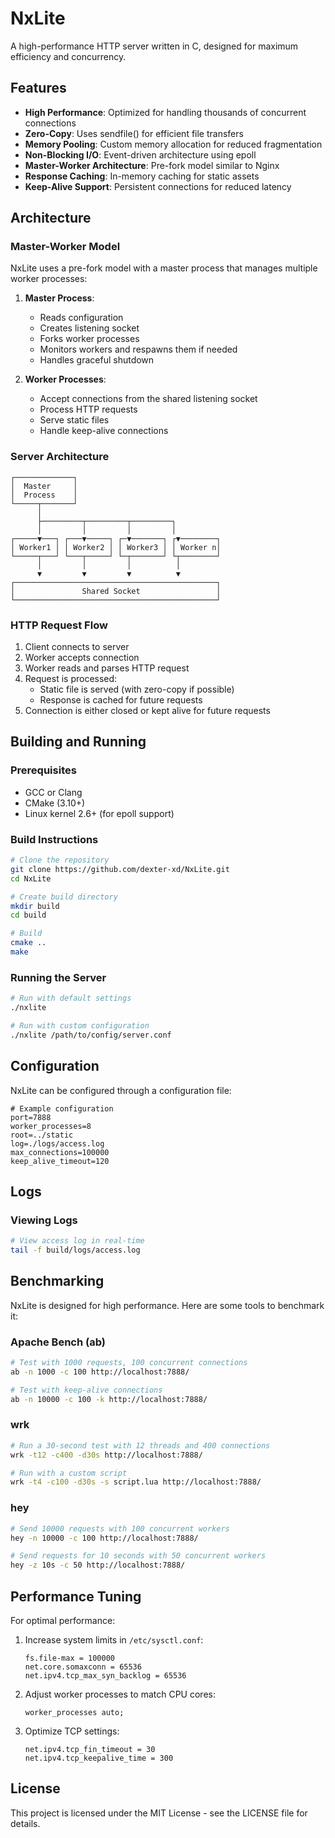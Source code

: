 # NxLite

A high-performance HTTP server written in C, designed for maximum efficiency and concurrency.

## Features

- **High Performance**: Optimized for handling thousands of concurrent connections
- **Zero-Copy**: Uses sendfile() for efficient file transfers
- **Memory Pooling**: Custom memory allocation for reduced fragmentation
- **Non-Blocking I/O**: Event-driven architecture using epoll
- **Master-Worker Architecture**: Pre-fork model similar to Nginx
- **Response Caching**: In-memory caching for static assets
- **Keep-Alive Support**: Persistent connections for reduced latency

## Architecture

### Master-Worker Model

NxLite uses a pre-fork model with a master process that manages multiple worker processes:

1. **Master Process**: 
   - Reads configuration
   - Creates listening socket
   - Forks worker processes
   - Monitors workers and respawns them if needed
   - Handles graceful shutdown

2. **Worker Processes**:
   - Accept connections from the shared listening socket
   - Process HTTP requests
   - Serve static files
   - Handle keep-alive connections

### Server Architecture

```
┌─────────────┐
│  Master     │
│  Process    │
└─────┬───────┘
      │
      ├─────────┬─────────┬─────────┐
      │         │         │         │
┌─────▼───┐ ┌───▼─────┐ ┌─▼───────┐ ┌▼────────┐
│ Worker1 │ │ Worker2 │ │ Worker3 │ │ Worker n│
└─────┬───┘ └───┬─────┘ └─┬───────┘ └┬────────┘
      │         │         │          │
      ▼         ▼         ▼          ▼
┌─────────────────────────────────────────────┐
│               Shared Socket                 │
└─────────────────────────────────────────────┘
```

### HTTP Request Flow

1. Client connects to server
2. Worker accepts connection
3. Worker reads and parses HTTP request
4. Request is processed:
   - Static file is served (with zero-copy if possible)
   - Response is cached for future requests
5. Connection is either closed or kept alive for future requests

## Building and Running

### Prerequisites

- GCC or Clang
- CMake (3.10+)
- Linux kernel 2.6+ (for epoll support)

### Build Instructions

```bash
# Clone the repository
git clone https://github.com/dexter-xd/NxLite.git
cd NxLite

# Create build directory
mkdir build
cd build

# Build
cmake ..
make
```

### Running the Server

```bash
# Run with default settings
./nxlite

# Run with custom configuration
./nxlite /path/to/config/server.conf
```

## Configuration

NxLite can be configured through a configuration file:

```
# Example configuration
port=7888
worker_processes=8
root=../static
log=./logs/access.log
max_connections=100000
keep_alive_timeout=120 
```

## Logs

### Viewing Logs

```bash
# View access log in real-time
tail -f build/logs/access.log 
```

## Benchmarking

NxLite is designed for high performance. Here are some tools to benchmark it:

### Apache Bench (ab)

```bash
# Test with 1000 requests, 100 concurrent connections
ab -n 1000 -c 100 http://localhost:7888/

# Test with keep-alive connections
ab -n 10000 -c 100 -k http://localhost:7888/
```

### wrk

```bash
# Run a 30-second test with 12 threads and 400 connections
wrk -t12 -c400 -d30s http://localhost:7888/

# Run with a custom script
wrk -t4 -c100 -d30s -s script.lua http://localhost:7888/
```

### hey

```bash
# Send 10000 requests with 100 concurrent workers
hey -n 10000 -c 100 http://localhost:7888/

# Send requests for 10 seconds with 50 concurrent workers
hey -z 10s -c 50 http://localhost:7888/
```

## Performance Tuning

For optimal performance:

1. Increase system limits in `/etc/sysctl.conf`:
   ```
   fs.file-max = 100000
   net.core.somaxconn = 65536
   net.ipv4.tcp_max_syn_backlog = 65536
   ```

2. Adjust worker processes to match CPU cores:
   ```
   worker_processes auto;
   ```

3. Optimize TCP settings:
   ```
   net.ipv4.tcp_fin_timeout = 30
   net.ipv4.tcp_keepalive_time = 300
   ```

## License

This project is licensed under the MIT License - see the LICENSE file for details.
